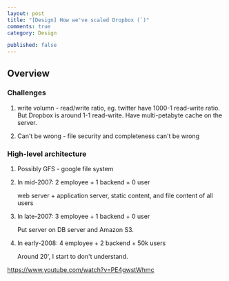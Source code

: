 ```yaml
---
layout: post
title: "[Design] How we've scaled Dropbox (`)"
comments: true
category: Design

published: false
---
```


## Overview

### Challenges 

1. write volumn - read/write ratio, eg. twitter have 1000-1 read-write ratio. But Dropbox is around 1-1 read-write. Have multi-petabyte cache on the server.

1. Can't be wrong - file security and completeness can't be wrong

### High-level architecture

1. Possibly GFS - google file system

1. In mid-2007: 2 employee + 1 backend + 0 user 

    web server + application server, static content, and file content of all users

1. In late-2007: 3 employee + 1 backend + 0 user
    
    Put server on DB server and Amazon S3. 

1. In early-2008: 4 employee + 2 backend + 50k users

    Around 20', I start to don't understand. 

https://www.youtube.com/watch?v=PE4gwstWhmc
